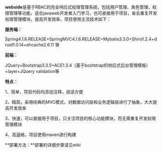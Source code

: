 **webside**是基于RBAC的完全响应式权限管理系统，包括用户管理、角色管理，权限管理等功能，适合javaweb开发者入门学习，也可直接用于项目，省去重复开发权限管理模块，提高开发效率，项目使用主流技术如下：

**服务端：**

Spring4.1.6.RELEASE+SpringMVC4.1.6.RELEASE+Mybatis3.3.0+Shiro1.2.4+druid1.0.14+ehcache2.6.11 等

**前端：**

JQuery+Bootstrap3.3.5+ACE1.3.4（基于bootstrap的响应式后台管理模板）+layer+JQuery validation等

**特点：**

1、简单，项目代码均添加注释，阅读方便

2、精简，采用经典的MVC模式，对数据访问层和业务逻辑层进行了抽象，大大提高开发效率

3、快速，可以直接用于项目，只关注项目的核心功能模块，而无需重复开发权限管理模块

4、高逼格，项目使用maven进行构建

**部署方法：**部署的详细步骤请见wiki